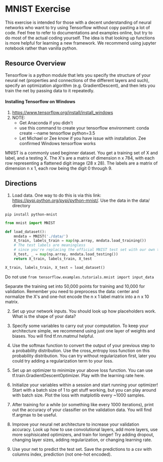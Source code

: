 # MNIST Exercise

This exercise is intended for those with a decent understanding of neural networks who want to try using Tensorflow without copy pasting a lot of code. Feel free to refer to documentations and examples online, but try to do most of the actual coding yourself. The idea is that looking up functions is more helpful for learning a new framework. We recommend using jupyter notebook rather than vanilla python.

## Resource Overview
Tensorflow is a python module that lets you specify the structure of your neural net (properties and connections of the different layers and such), specify an optimization algorithm (e.g. GradientDescent), and then lets you train the net by passing data to it repeatedly.

#### Installing Tensorflow on Windows
1. https://www.tensorflow.org/install/install_windows
2. NOTE:
    * Get Anaconda if you didn’t
    * use this command to create your tensorflow environment: conda create --name tensorflow python=3.5
    * Let Michael or Zee know if you have issue with installation. Zee confirmed Windows tensorflow works

MNIST is a commonly used beginner dataset. You get a training set of X and label, and a testing X. The X's are a matrix of dimension n x 784, with each row representing a flattened digit image (28 x 28). The labels are a matrix of dimension n x 1, each row being the digit 0 through 9.

## Directions

1. Load data. One way to do this is via this link: https://pypi.python.org/pypi/python-mnist/. Use the data in the data/ directory
```
pip install python-mnist
```
```python
from mnist import MNIST

def load_dataset():
    mndata = MNIST('./data/')
    X_train, labels_train = map(np.array, mndata.load_training())
    # The test labels are meaningless
    # since you're replacing the official MNIST test set with our own test set
    X_test, _ = map(np.array, mndata.load_testing())
    return X_train, labels_train, X_test

X_train, labels_train, X_test = load_dataset()
```

Do not use `from tensorflow.examples.tutorials.mnist import input_data`

Separate the training set into 50,000 points for training and 10,000 for validation. Remember you need to preprocess the data: center and normalize the X's and one-hot encode the n x 1 label matrix into a n x 10 matrix.

2. Set up your network inputs. You should look up how placeholders work. What is the shape of your data? 

3. Specify some variables to carry out your computation. To keep your architecture simple, we recommend using just one layer of weights and biases. You will find tf.nn.matmul helpful. 

4. Use the softmax function to convert the output of your previous step to a probability distribution. Use the cross_entropy loss function on this probability distribution. You can try without regularization first, later you could try adding a regularization term to your loss.

5. Set up an optimizer to minimize your above loss function. You can use tf.train.GradientDescentOptimizer. Play with the learning rate here.

6. Initialize your variables within a session and start running your optimizer! Start with a batch size of 1 to get stuff working, but you can play around with batch size. Plot the loss with matplotlib every ~1000 samples.

7. After training for a while (or something like every 1000 iterations), print out the accuracy of your classifier on the validation data. You will find tf.argmax to be useful.

8. Improve your neural net architecture to increase your validation accuracy. Look up how to use convolutional layers, add more layers, use more sophisicated optimizers, and train for longer! Try adding dropout, changing layer sizes, adding regularization, or changing learning rate.

9. Use your net to predict the test set. Save the predictions to a csv with columns index, prediction (not one-hot encoded).

